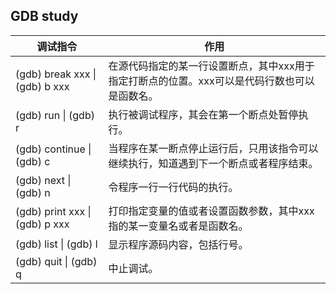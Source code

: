 ## GDB study ##

| 调试指令                       | 作用                                                         |
| ------------------------------ | ------------------------------------------------------------ |
| (gdb) break xxx \| (gdb) b xxx | 在源代码指定的某一行设置断点，其中xxx用于指定打断点的位置。xxx可以是代码行数也可以是函数名。 |
| (gdb) run \| (gdb) r           | 执行被调试程序，其会在第一个断点处暂停执行。                 |
| (gdb) continue \| (gdb) c      | 当程序在某一断点停止运行后，只用该指令可以继续执行，知道遇到下一个断点或者程序结束。 |
| (gdb) next \| (gdb) n          | 令程序一行一行代码的执行。                                   |
| (gdb) print xxx \| (gdb) p xxx | 打印指定变量的值或者设置函数参数，其中xxx指的某一变量名或者是函数名。 |
| (gdb) list \| (gdb) l          | 显示程序源码内容，包括行号。                                 |
| (gdb) quit \| (gdb) q          | 中止调试。                                                   |



